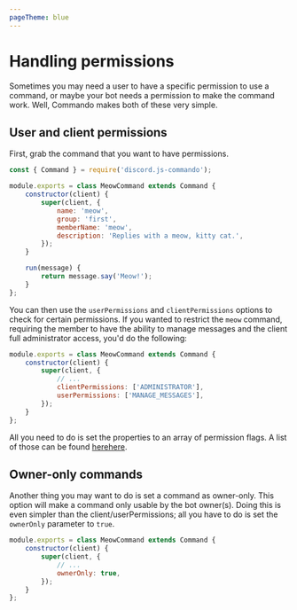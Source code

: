 ```yaml
---
pageTheme: blue
---
```


# Handling permissions

Sometimes you may need a user to have a specific permission to use a command, or maybe your bot needs a permission to make the command work. Well, Commando makes both of these very simple.

## User and client permissions

First, grab the command that you want to have permissions.

```js
const { Command } = require('discord.js-commando');

module.exports = class MeowCommand extends Command {
	constructor(client) {
		super(client, {
			name: 'meow',
			group: 'first',
			memberName: 'meow',
			description: 'Replies with a meow, kitty cat.',
		});
	}

	run(message) {
		return message.say('Meow!');
	}
};
```

You can then use the `userPermissions` and `clientPermissions` options to check for certain permissions. If you wanted to restrict the `meow` command, requiring the member to have the ability to manage messages and the client full administrator access, you'd do the following:

```js {5-6}
module.exports = class MeowCommand extends Command {
	constructor(client) {
		super(client, {
			// ...
			clientPermissions: ['ADMINISTRATOR'],
			userPermissions: ['MANAGE_MESSAGES'],
		});
	}
};
```

All you need to do is set the properties to an array of permission flags. A list of those can be found <branch version="11.x" inline>[here](https://discord.js.org/#/docs/main/v11/class/Permissions?scrollTo=s-FLAGS)</branch><branch version="12.x" inline>[here](https://discord.js.org/#/docs/main/stable/class/Permissions?scrollTo=s-FLAGS)</branch>.

## Owner-only commands

Another thing you may want to do is set a command as owner-only. This option will make a command only usable by the bot owner(s). Doing this is even simpler than the client/userPermissions; all you have to do is set the `ownerOnly` parameter to `true`.

```js {5}
module.exports = class MeowCommand extends Command {
	constructor(client) {
		super(client, {
			// ...
			ownerOnly: true,
		});
	}
};
```
